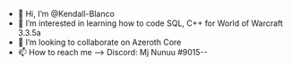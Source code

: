 - 👋 Hi, I’m @Kendall-Blanco
- 👀 I’m interested in learning how to code SQL, C++ for World of Warcraft 3.3.5a
- 💞️ I’m looking to collaborate on Azeroth Core
- 📫 How to reach me --> Discord: Mj Nunuu #9015--
